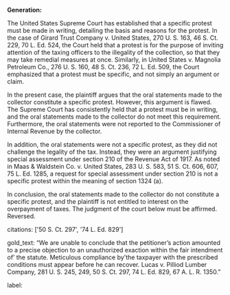 **Generation:**

 <answer>
The United States Supreme Court has established that a specific protest must be made in writing, detailing the basis and reasons for the protest. In the case of Girard Trust Company v. United States, 270 U. S. 163, 46 S. Ct. 229, 70 L. Ed. 524, the Court held that a protest is for the purpose of inviting attention of the taxing officers to the illegality of the collection, so that they may take remedial measures at once. Similarly, in United States v. Magnolia Petroleum Co., 276 U. S. 160, 48 S. Ct. 236, 72 L. Ed. 509, the Court emphasized that a protest must be specific, and not simply an argument or claim.

In the present case, the plaintiff argues that the oral statements made to the collector constitute a specific protest. However, this argument is flawed. The Supreme Court has consistently held that a protest must be in writing, and the oral statements made to the collector do not meet this requirement. Furthermore, the oral statements were not reported to the Commissioner of Internal Revenue by the collector.

In addition, the oral statements were not a specific protest, as they did not challenge the legality of the tax. Instead, they were an argument justifying special assessment under section 210 of the Revenue Act of 1917. As noted in Maas & Waldstein Co. v. United States, 283 U. S. 583, 51 S. Ct. 606, 607, 75 L. Ed. 1285, a request for special assessment under section 210 is not a specific protest within the meaning of section 1324 (a).

In conclusion, the oral statements made to the collector do not constitute a specific protest, and the plaintiff is not entitled to interest on the overpayment of taxes. The judgment of the court below must be affirmed. Reversed. <answer>

citations: ['50 S. Ct. 297', '74 L. Ed. 829']

gold_text: “We are unable to conclude that the petitioner’s action amounted to a precise objection to an unauthorized exaction within the fair intendment of’ the statute. Meticulous compliance by'the taxpayer with the prescribed conditions must appear before he can recover. Lucas v. Pilliod Lumber Company, 281 U. S. 245, 249, 50 S. Ct. 297, 74 L. Ed. 829, 67 A. L. R. 1350.”

label: 